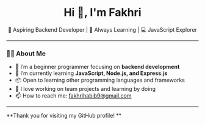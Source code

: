 ## <h1 align="center">Hi 👋, I'm Fakhri</h1>

<p align="center">
  🚀 Aspiring Backend Developer |  🌱 Always Learning  | 💻 JavaScript Explorer
</p>

---

### 👨‍💻 About Me

- 🌱 I’m a beginner programmer focusing on **backend development**
- 🔧 I’m currently learning **JavaScript, Node.js, and Express.js**
- 📦 Open to learning other programming languages and frameworks
- 🤝 I love working on team projects and learning by doing
- 📫 How to reach me: fakhrihabib9@gmail.com

---

**Thank you for visiting my GitHub profile! **
